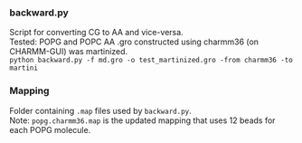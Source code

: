### backward.py
Script for converting CG to AA and vice-versa.  
Tested: POPG and POPC AA .gro constructed using charmm36 (on CHARMM-GUI) was martinized.  
`python backward.py -f md.gro -o test_martinized.gro -from charmm36 -to martini`

### Mapping
Folder containing `.map` files used by `backward.py`.  
Note: `popg.charmm36.map` is the updated mapping that uses 12 beads for each POPG molecule.
